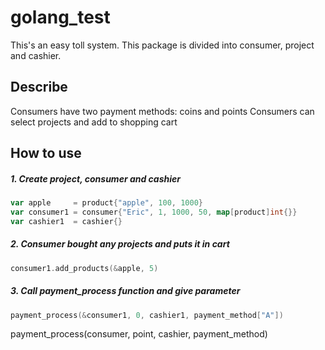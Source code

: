 # golang_test

This's an easy toll system. This package is divided into consumer, project and cashier.

## Describe
Consumers have two payment methods: coins and points
Consumers can select projects and add to shopping cart

## How to use
##### 1. Create project, consumer and cashier
```go
var apple     = product{"apple", 100, 1000}
var consumer1 = consumer{"Eric", 1, 1000, 50, map[product]int{}}
var cashier1  = cashier{}
```
##### 2. Consumer bought any projects and puts it in cart
```go
consumer1.add_products(&apple, 5)
```
##### 3. Call payment_process function and give parameter
```go
payment_process(&consumer1, 0, cashier1, payment_method["A"])
```
payment_process(consumer, point, cashier, payment_method)
